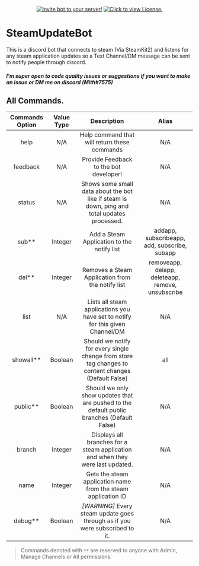 <p align="center">
    <a href="https://discord.com/oauth2/authorize?client_id=634251158617063424&permissions=2048&scope=bot">
        <img src="https://img.shields.io/badge/-Invite%20Bot!-blue?style=for-the-badge&logo=appveyor?link=http://left&link=https://tinyurl.com/SteamUpdateBot"
            alt="Invite bot to your server!"></a>
    <a href="https://github.com/MrMith/SteamUpdateBot/blob/main/LICENSE">
        <img src="https://img.shields.io/badge/license-MIT-%23373737"
            alt="Click to view License."></a>
</p>

# SteamUpdateBot

This is a discord bot that connects to steam (Via SteamKit2) and listens for any steam application updates so a Text Channel/DM message can be sent to notify people through discord.

##### I'm super open to code quality issues or suggestions if you want to make an issue or DM me on discord (Mith#7575)

## All Commands.
| Commands Option        | Value Type      | Description       | Alias |
|   :---:                |     :---:       |    :---:    |    :---:    |
| help                   | N/A             | Help command that will return these commands | N/A |
| feedback                   | N/A             | Provide Feedback to the bot developer! | N/A |
| status                 | N/A             | Shows some small data about the bot like if steam is down, ping and total updates processed.      | N/A|
| sub**                    | Integer         | Add a Steam Application to the notify list | addapp, subscribeapp, add, subscribe, subapp              |
| del**                    | Integer         | Removes a Steam Application from the notify list | removeapp, delapp, deleteapp, remove, unsubscribe              |
| list                   | N/A             | Lists all steam applications you have set to notify for this given Channel/DM | N/A |
| showall**                | Boolean         | Should we notify for every single change from store tag changes to content changes (Default False) | all |
| public**                 | Boolean         | Should we only show updates that are pushed to the default public branches (Default False) | N/A |
| branch                 | Integer         | Displays all branches for a steam application and when they were last updated.       | N/A |
| name                   | Integer         | Gets the steam application name from the steam application ID      | N/A |
| debug**                  | Boolean         | *[WARNING]* Every steam update goes through as if you were subscribed to it.      | N/A |
 > Commands denoted with `**` are reserved to anyone with Admin, Manage Channels or All permissions.
